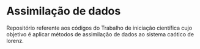 # Assimilação de dados
Repositório referente aos códigos do Trabalho de iniciação científica cujo objetivo é aplicar métodos de assimilação de dados ao sistema caótico de lorenz.
